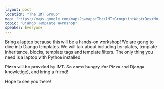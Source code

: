 ```yaml
---
layout: post
location: "The IMT Group"
map: "https://maps.google.com/maps?q=maps+The+IMT+Group+in+West+Des+Moines&ll=41.605688,-93.764105&spn=0.040304,0.077162&fb=1&gl=us&hq=The+IMT+Group&hnear=0x87ec1f8a5b821e1f:0x538996c0d30a8397,West+Des+Moines,+IA&cid=0,0,13550887644760330978&t=m&z=14&iwloc=A"
topic: "Django Template Workshop"
speaker: Everyone
---
```


Bring a laptop because this will be a hands-on workshop! We are going to dive into Django templates. We will talk about including templates, template inheritance, blocks, template tags and template filters. The only thing you need is a laptop with Python installed.

Pizza will be provided by IMT. So come hungry (for Pizza and Django knowledge), and bring a friend!

Hope to see you there!
